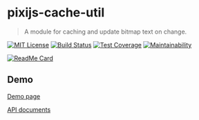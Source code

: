 # pixijs-cache-util

> A module for caching and update bitmap text on change.

[![MIT License](http://img.shields.io/badge/license-MIT-blue.svg?style=flat)](LICENSE)
[![Build Status](https://travis-ci.com/MasatoMakino/pixijs-cache-util.svg?branch=master)](https://travis-ci.com/MasatoMakino/pixijs-cache-util)
[![Test Coverage](https://api.codeclimate.com/v1/badges/85d47e9cb8aacb48c898/test_coverage)](https://codeclimate.com/github/MasatoMakino/pixijs-cache-util/test_coverage)
[![Maintainability](https://api.codeclimate.com/v1/badges/85d47e9cb8aacb48c898/maintainability)](https://codeclimate.com/github/MasatoMakino/pixijs-cache-util/maintainability)

[![ReadMe Card](https://github-readme-stats.vercel.app/api/pin/?username=MasatoMakino&repo=pixijs-cache-util)](https://github.com/MasatoMakino/pixijs-cache-util)

## Demo

[Demo page](https://masatomakino.github.io/pixijs-cache-util/demo/)

[API documents](https://masatomakino.github.io/pixijs-cache-util/api/)
